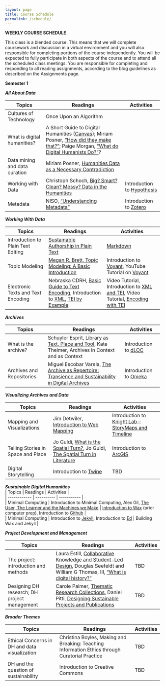 ```yaml
---
layout: page
title: Course Schedule
permalink: /schedule/
---
```


__WEEKLY COURSE SCHEDULE__

This class is a blended course. This means that we will complete coursework and discussion in a virtual environment and you will also responsible for completing portions of the course independently. You will be expected to fully participate in both aspects of the course and to attend all the scheduled class meetings.  You are responsible for completing and responding to all reading assignments, according to the blog guidelines as described on the Assignments page.

__Semester 1__

***All About Data***   

|	Topics  |	Readings  |	Activities |
| ------------ |  ---------- |  ----------- |    
| Cultures of Technology | Once Upon an Algorithm | | 
| What is digital humanities? | A Short Guide to Digital Humanities ([Canvas](assets/shortguide_dh.pdf)); Miriam Posner, [“How did they make that?”](http://miriamposner.com/blog/how-did-they-make-that/); Paige Morgan, [“What do Digital Humanists Do?”](https://schuyleresprit.com/his115/wp-content/uploads/2021/09/What-do-digital-humanists-do.pdf)? | 
| Data mining and data curation | Miriam Posner, [Humanities Data as a Necessary Contradiction](http://miriamposner.com/blog/humanities-data-a-necessary-contradiction/) | |
| Working with Data | Christoph Schoch, [Big? Smart? Clean? Messy? Data in the Humanities](http://journalofdigitalhumanities.org/2-3/big-smart-clean-messy-data-in-the-humanities/) | Introduction to [Hypothesis](https://github.com/) | 
| Metadata | NISO, [“Understanding Metadata”](https://www.lter.uaf.edu/metadata_files/UnderstandingMetadata.pdf) | Introduction to [Zotero](https://www.zotero.org/) |
 
***Working With Data***  

|	Topics  |	Readings  |	Activities |
| ------------ |  ---------- |  ----------- | 
| Introduction to Plain Text Editing | [Sustainable Authorship in Plain Text](https://programminghistorian.org/en/lessons/sustainable-authorship-in-plain-text-using-pandoc-and-markdown)| [Markdown](https://programminghistorian.org/en/lessons/getting-started-with-markdown) | 
| Topic Modeling |	[Megan R. Brett, Topic Modeling: A Basic Introduction](http://journalofdigitalhumanities.org/2-1/topic-modeling-a-basic-introduction-by-megan-r-brett/) |  Introduction to [Voyant](https://voyant-tools.org/), YouTube Tutorial on [Voyant](https://www.youtube.com/watch?v=OtW5qo3Y2Sc&feature=youtu.be) | 
| Electronic Texts and Text Encoding | Nebraska CDRH, [Basic Guide to Text Encoding](https://cdrh.unl.edu/articles/basicguide), Introduction to [XML](https://tei-c.org/release/doc/tei-p5-doc/en/html/SG.html), [TEI by Example](https://teibyexample.org/tests/TBED02v00.htm) | Video Tutorial, Introduction to [XML and TEI](https://app.vidgrid.com/view/CvNo3N6ZI9Ey/?sr=vNo00R), Video Tutorial, [Encoding with TEI](https://app.vidgrid.com/view/Oe9Imd6VRiwF/?sr=QVuM6E) |

***Archives***  

|	Topics  |	Readings  |	Activities |
| ------------ |  ---------- |  ----------- | 
|What is the archive?| Schuyler Esprit, [Library as Text, Place and Tool](https://schuyleresprit.com/esprit/portfolio/topography-topology-typography-the-library-as-place-text-and-tool-in-caribbean-digital-research-classrooms/), Kate Theimer, Archives in Context and as Context |Introduction to [dLOC](https://dloc.com/) |
| Archives and Repositories | Miguel Escobar Varela, [The Archive as Repertoire: Transience and Sustainability in Digital Archives](http://www.digitalhumanities.org/dhq/vol/10/4/000269/000269.html) | Introduction to [Omeka](https://omeka.org/) | 

***Visualizing Archives and Data***  

|	Topics  |	Readings  |	Activities |
| ------------ |  ---------- |  ----------- | 
| Mapping and Visualizations | Jim Detwiler, [Introduction to Web Mapping](https://web.archive.org/web/20100731081233/https://www.e-education.psu.edu/geog863/book/export/html/1904) | Introduction to [Knight Lab – StoryMaps and Timeline](https://knightlab.northwestern.edu/projects/) | 
| Telling Stories in Space and Place |	Jo Guldi, [What is the Spatial Turn?](https://spatial.scholarslab.org/spatial-turn/), Jo Guldi, [The Spatial Turn in Literature](https://spatial.scholarslab.org/spatial-turn/the-spatial-turn-in-literature/index.html) | Introduction to [ArcGIS](https://www.arcgis.com/index.html) |
| Digital Storytelling |  Introduction to [Twine](https://twinery.org/) | TBD |

***Sustainable Digital Humanities***  
| Topics | Readings |	Activities |  
| ------------ |  ---------- |  ----------- |  
| Minimal Computing	| Introduction to Minimal Computing,  Alex Gil, [The User, The Learner and the Machines we Make](https://go-dh.github.io/mincomp/thoughts/2015/05/21/user-vs-learner/) | [Introduction to Wax](https://minicomp.github.io/wax/) (prior computer prep), Introduction to [Github](https://github.com) |  
| Minimal Computing | Introduction to [Jekyll](https://jekyllrb.com/), Introduction to [Ed](https://minicomp.github.io/ed/) | Building Wax and Jekyll |  

***Project Development and Management***    

|	Topics  |	Readings  |	Activities |
| ------------ |  ---------- |  ----------- | 
| The project: introduction and methods | Laura Estill, [Collaborative Knowledge and Student-Led Design](http://digitalhumanities.org:8081/dhq/vol/11/3/000320/000320.html), Douglas Seefeldt and William G Thomas, III, [“What is digital history?”](https://digitalcommons.unl.edu/cgi/viewcontent.cgi?article=1097&context=historyfacpub) | TBD | 
| Designing DH research; DH project management | Carole Palmer, [Thematic Research Collections](https://companions.digitalhumanities.org/DH/?chapter=content/9781405103213_chapter_24.html), Daniel Pitti, [Designing Sustainable Projects and Publications](https://companions.digitalhumanities.org/DH/?chapter=content/9781405103213_chapter_31.html) | TBD | 


***Broader Themes***

|	Topics  |	Readings  |	Activities |  
| ------------ |  ---------- |  ----------- |  
| Ethical Concerns in DH and data visualization| Christina Boyles, Making and Breaking: Teaching Information Ethics through Curatorial Practice |	TBD |
| DH and the question of sustainability	| Introduction to Creative Commons	| TBD | 
